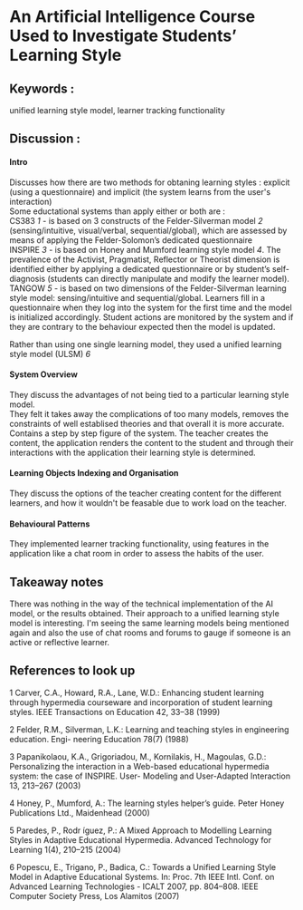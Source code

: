 # An Artificial Intelligence Course Used to Investigate Students’ Learning Style

## Keywords : 
unified learning style model, learner tracking functionality  

## Discussion :

#### Intro 
Discusses how there are two methods for obtaning learning styles : explicit (using a questionnaire) and implicit (the system learns from the user's interaction)  
Some eductational systems than apply either or both are :  
CS383 *1* - is based on 3 constructs of the Felder-Silverman model *2* (sensing/intuitive, visual/verbal, sequential/global), which are assessed by means of applying the Felder-Solomon’s dedicated questionnaire    
INSPIRE *3* - is based on Honey and Mumford learning style model *4*. The prevalence of the Activist, Pragmatist, Reflector or Theorist dimension is identified either by applying a dedicated questionnaire or by student’s self-diagnosis (students can directly manipulate and modify the learner model).    
TANGOW *5* - is based on two dimensions of the Felder-Silverman learning style model: sensing/intuitive and sequential/global. Learners fill in a questionnaire when they log into the system for the first time and the  model is initialized accordingly. Student actions are monitored by the system and if they are contrary to the behaviour expected then the model is updated.    
    
Rather than using one single learning model, they used a unified learning style model (ULSM) *6*  

#### System Overview
They discuss the advantages of not being tied to a particular learning style model.    
They felt it takes away the complications of too many models, removes the constraints of well establised theories and that overall it is more accurate.  
Contains a step by step figure of the system. The teacher creates the content, the application renders the content to the student and through their interactions with the application their learning style is determined.  

#### Learning Objects Indexing and Organisation
They discuss the options of the teacher creating content for the different learners, and how it wouldn't be feasable due to work load on the teacher. 

#### Behavioural Patterns
They implemented learner tracking functionality, using features in the application like a chat room in order to assess the habits of the user.

## Takeaway notes
There was nothing in the way of the technical implementation of the AI model, or the results obtained. Their approach to a unified learning style model is interesting. I'm seeing the same learning models being mentioned again and also the use of chat rooms and forums to gauge if someone is an active or reflective learner.   

## References to look up 

1
Carver, C.A., Howard, R.A., Lane, W.D.: Enhancing student learning through hypermedia courseware and incorporation of student learning styles. IEEE Transactions on Education 42, 33–38 (1999)  

2
Felder, R.M., Silverman, L.K.: Learning and teaching styles in engineering education. Engi-
neering Education 78(7) (1988)  

3
Papanikolaou, K.A., Grigoriadou, M., Kornilakis, H., Magoulas, G.D.: Personalizing the interaction in a Web-based educational hypermedia system: the case of INSPIRE. User- Modeling and User-Adapted Interaction 13, 213–267 (2003)  

4
Honey, P., Mumford, A.: The learning styles helper’s guide. Peter Honey Publications Ltd., Maidenhead (2000)  

5
Paredes, P., Rodr ́ıguez, P.: A Mixed Approach to Modelling Learning Styles in Adaptive Educational Hypermedia. Advanced Technology for Learning 1(4), 210–215 (2004)  

6
Popescu, E., Trigano, P., Badica, C.: Towards a Unified Learning Style Model in Adaptive Educational Systems. In: Proc. 7th IEEE Intl. Conf. on Advanced Learning Technologies - ICALT 2007, pp. 804–808. IEEE Computer Society Press, Los Alamitos (2007)  
